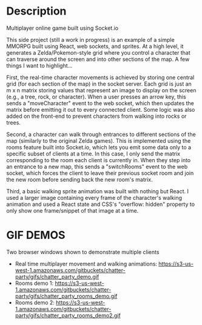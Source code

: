 # Description
Multiplayer online game built using Socket.io

This side project (still a work in progress) is an example of a simple MMORPG built using React, web sockets, and sprites. At a high level, it generates a Zelda/Pokemon-style grid where you control a character that can traverse around the screen and into other sections of the map. A few things I want to highlight...

First, the real-time character movements is achieved by storing one central grid (for each section of the map) in the socket server. Each grid is just an m x n matrix storing values that represent an image to display on the screen (e.g., a tree, rock, or character). When a user presses an arrow key, this sends a "moveCharacter" event to the web socket, which then updates the matrix before emitting it out to every connected client. Some logic was also added on the front-end to prevent characters from walking into rocks or trees.

Second, a character can walk through entrances to different sections of the map (similarly to the original Zelda games). This is implemented using the rooms feature built into Socket.io, which lets you emit some data only to a specific subset of clients at a time. In this case, I only send the matrix corresponding to the room each client is currently in. When they step into an entrance to a new map, this sends a "switchRooms" event to the web socket, which forces the client to leave their previous socket room and join the new room before sending back the new room's matrix.

Third, a basic walking sprite animation was built with nothing but React. I used a larger image containing every frame of the character's walking animation and used a React state and CSS's "overflow: hidden" property to only show one frame/snippet of that image at a time.

# GIF DEMOS
Two browser windows shown to demonstrate multiple clients
- Real time multiplayer movement and walking animations: https://s3-us-west-1.amazonaws.com/gitbuckets/chatter-party/gifs/chatter_party_demo.gif
- Rooms demo 1: https://s3-us-west-1.amazonaws.com/gitbuckets/chatter-party/gifs/chatter_party_rooms_demo.gif
- Rooms demo 2: https://s3-us-west-1.amazonaws.com/gitbuckets/chatter-party/gifs/chatter_party_rooms_demo2.gif
